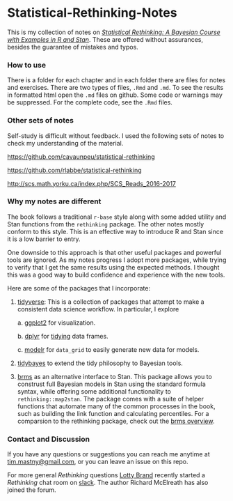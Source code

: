 # Statistical-Rethinking-Notes

This is my collection of notes on [*Statistical Rethinking: A Bayesian Course with Examples in R and Stan*](http://xcelab.net/rm/statistical-rethinking/). These are offered without assurances, besides the guarantee of mistakes and typos.

### How to use

There is a folder for each chapter and in each folder there are files for notes and exercises. There are two types of files, `.Rmd` and `.md`. To see the results in formatted html open the `.md` files on github. Some code or warnings may be suppressed. For the complete code, see the `.Rmd` files.

### Other sets of notes

Self-study is difficult without feedback. I used the following sets of notes to check my understanding of the material.

https://github.com/cavaunpeu/statistical-rethinking

https://github.com/rlabbe/statistical-rethinking

http://scs.math.yorku.ca/index.php/SCS_Reads_2016-2017

### Why my notes are different

The book follows a traditional `r-base` style along with some added utility and Stan functions from the `rethinking` package. The other notes mostly conform to this style. This is an effective way to introduce R and Stan since it is a low barrier to entry. 

One downside to this approach is that other useful packages and powerful tools are ignored. As my notes progress I adopt more packages, while trying to verify that I get the same results using the expected methods. I thought this was a good way to build confidence and experience with the new tools. 

Here are some of the packages that I incorporate:

1. [tidyverse](https://www.tidyverse.org/packages/): This is a collection of packages that attempt to make a consistent data science workflow. In particular, I explore

    a. [ggplot2](http://ggplot2.tidyverse.org/index.html) for visualization.

    b. [dplyr](http://dplyr.tidyverse.org/) for [tidying](https://cran.r-project.org/web/packages/tidyr/vignettes/tidy-data.html) data frames.

    c. [modelr](https://github.com/tidyverse/modelr) for `data_grid` to easily generate new data for models. 

2. [tidybayes](https://github.com/mjskay/tidybayes) to extend the tidy philosophy to Bayesian tools.

3. [brms](https://github.com/paul-buerkner/brms) as an alternative interface to Stan. This package allows you to construst full Bayesian models in Stan using the standard formula syntax, while offering some additional functionality to `rethinking::map2stan`. The package comes with a suite of helper functions that automate many of the common processes in the book, such as building the link function and calculating percentiles. For a comparsion to the rethinking package, check out the [brms overview](https://cran.r-project.org/web/packages/brms/vignettes/brms_overview.pdf). 


### Contact and Discussion

If you have any questions or suggestions you can reach me anytime at tim.mastny@gmail.com, or you can leave an issue on this repo. 

For more general *Rethinking* questions [Lotty Brand](https://twitter.com/LottyBrand22) recently started a *Rethinking* chat room on [slack](https://rethinkingstatistics.slack.com/). The author Richard McElreath has also joined the forum. 


